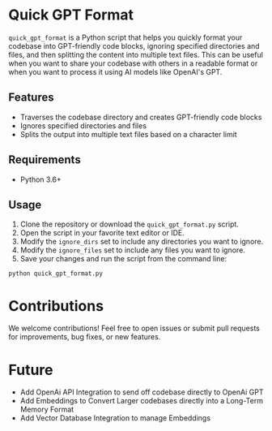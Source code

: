 # Quick GPT Format

`quick_gpt_format` is a Python script that helps you quickly format your codebase into GPT-friendly code blocks, ignoring specified directories and files, and then splitting the content into multiple text files. This can be useful when you want to share your codebase with others in a readable format or when you want to process it using AI models like OpenAI's GPT.

## Features

- Traverses the codebase directory and creates GPT-friendly code blocks
- Ignores specified directories and files
- Splits the output into multiple text files based on a character limit

## Requirements

- Python 3.6+

## Usage

1. Clone the repository or download the `quick_gpt_format.py` script.
2. Open the script in your favorite text editor or IDE.
3. Modify the `ignore_dirs` set to include any directories you want to ignore.
4. Modify the `ignore_files` set to include any files you want to ignore.
5. Save your changes and run the script from the command line:
```
python quick_gpt_format.py
```

# Contributions
We welcome contributions! Feel free to open issues or submit pull requests for improvements, bug fixes, or new features.

# Future
- Add OpenAi API Integration to send off codebase directly to OpenAi GPT
- Add Embeddings to Convert Larger codebases directly into a Long-Term Memory Format
- Add Vector Database Integration to manage Embeddings
